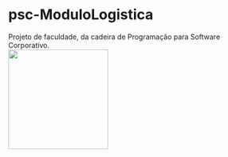 # psc-ModuloLogistica
Projeto de faculdade, da cadeira de Programação para Software Corporativo.
<br />
<img src="http://aclassealta.com/wp-content/uploads/2012/01/force.png" width="200" height="200">
